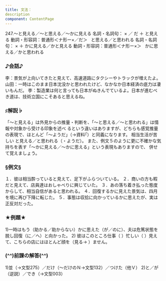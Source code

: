 ```yaml
---
title: 文法：
description
component: ContentPage
---
```



247.～と見える／～と思える／～かに見える
名詞・名詞句： × ／ だ ＋ と見える
動詞・形容詞：普通形＜ナ形ー×／だ＞   と思える／と思われる
名詞・名詞句： × ＋ かに見える／かと見える
動詞・形容詞：普通形＜ナ形ー×＞   かに思える／かと思われる
### ♪会話♪
李：景気が上向いてきたと見えて、高速道路にタクシーやトラックが増えたよ。
山田：一時はこのまま日本沈没かと思われたけど、なかなか日本経済の底力は凄いもんだ。
李：製造業は何と言っても日本がぬきんでているよ。日本が進むべき道は、技術立国にこそあると思えるね。
### ♯解説♭
「～と見える」は外見からの推量・判断を、「～と思える／～と思われる」は情報や対象から受ける印象を述べ るという違いはありますが、どちらも感覚推量の表現で、ほとんど「～ようだ」（→資料｢）と同義になります。
相当生活が苦しい と見える／と思われる（・ようだ）。
また、例文５のように更に不確かな気持ちを表す「～かに見える／～かに思える」という表現もありますので、 併せて覚えましょう。
### §例文§
１．彼は相当酔っていると見えて、足下がふらついている。
２．商いの方も暇だと見えて、店員達はおしゃべりに興じていた。
３．あの落ち着き払った態度からして、相当自信があると思われる。
４．回復するかに見えた景気は、四月を境に再び下降に転じた。
５．事態は収拾に向かっているかに思えたが、実は正反対だった。
### ★例題★
1)一時はもう（助かる／助からない）かに思えた（が／のに）、夫は危篤状態を脱し回復（に／へ）と向かった。
2) 彼はこのところ仕事（ ）忙しい（ ）見えて、こちらの店にはほとんど顔を（見る→ ）ません。
### (^^)前課の解答(^^)
1)並（→文型275）／だけ（～だけのＮ→文型132）／つけた（他Ｖ）
2)と／が（逆説）／でき（→文型003）
